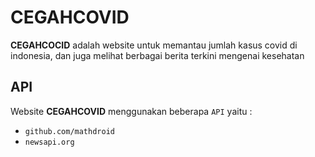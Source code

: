 # CEGAHCOVID

**CEGAHCOCID** adalah website untuk memantau jumlah kasus covid di indonesia, dan juga melihat berbagai berita terkini mengenai kesehatan

## API

Website **CEGAHCOVID** menggunakan beberapa `API` yaitu :
- `github.com/mathdroid`
- `newsapi.org`